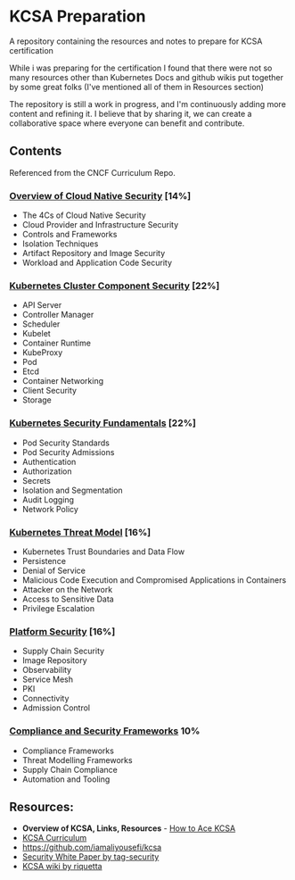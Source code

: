 # KCSA Preparation

A repository containing the resources and notes to prepare for KCSA certification

While i was preparing for the certification I found that there were not so many resources other than Kubernetes Docs and github wikis put together by some great folks (I've mentioned all of them in Resources section)

The repository is still a work in progress, and I'm continuously adding more content and refining it. I believe that by sharing it, we can create a collaborative space where everyone can benefit and contribute.

## Contents

Referenced from the CNCF Curriculum Repo.

### [Overview of Cloud Native Security](./Overview/Overview%20of%20Cloud%20Native%20Security.md) [14%]  
- The 4Cs of Cloud Native Security
- Cloud Provider and Infrastructure Security
- Controls and Frameworks
- Isolation Techniques
- Artifact Repository and Image Security
- Workload and Application Code Security

### [Kubernetes Cluster Component Security](./Kubernetes%20Cluster%20component%20Security/Kubernetes%20Cluster%20component%20Security.md) [22%]
- API Server
- Controller Manager
- Scheduler
- Kubelet
- Container Runtime
- KubeProxy
- Pod
- Etcd
- Container Networking
- Client Security
- Storage

### [Kubernetes Security Fundamentals](./Security_Fundamentals) [22%]
- Pod Security Standards
- Pod Security Admissions
- Authentication
- Authorization
- Secrets
- Isolation and Segmentation
- Audit Logging
- Network Policy

### [Kubernetes Threat Model](./Threat_Model) [16%]
- Kubernetes Trust Boundaries and Data Flow
- Persistence
- Denial of Service
- Malicious Code Execution and Compromised Applications in Containers
- Attacker on the Network
- Access to Sensitive Data
- Privilege Escalation

### [Platform Security](./Platform_Security) [16%]
- Supply Chain Security
- Image Repository
- Observability
- Service Mesh
- PKI
- Connectivity
- Admission Control

### [Compliance and Security Frameworks](Frameworks) 10%
- Compliance Frameworks
- Threat Modelling Frameworks
- Supply Chain Compliance
- Automation and Tooling



## Resources:

- **Overview of KCSA, Links, Resources** - [How to Ace KCSA](https://www.linkedin.com/pulse/how-ace-kcsa-kubernetes-cloud-native-security-exam-keratishvili-mlqaf/)
- [KCSA Curriculum](https://github.com/cncf/curriculum/blob/master/KCSA%20Curriculum.pdf)
- https://github.com/iamaliyousefi/kcsa
- [Security White Paper by tag-security](https://github.com/cncf/tag-security/tree/main/security-whitepaper)
- [KCSA wiki by riquetta](https://github.com/riquetta/KCSA/wiki)
